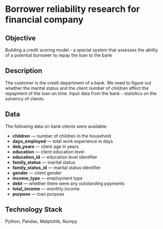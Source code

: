 # Borrower reliability research for financial company

## Objective
Building a credit scoring model - a special system that assesses the ability of a potential borrower to repay the loan to the bank

## Description
The customer is the credit department of a bank. We need to figure out whether the marital status and the client number of children affect the repayment of the loan on time. 
Input data from the bank - statistics on the solvency of clients.

## Data
The following data on bank clients were available:
- **children** — number of children in the household
- **days_employed** — total work experience in days
- **dob_years** — client age in years
- **education** — client education level
- **education_id** — education level identifier
- **family_status** — marital status
- **family_status_id** — marital status identifier
- **gender** — client gender
- **income_type** — employment type
- **debt** — whether there were any outstanding payments
- **total_income** — monthly income
- **purpose** — loan purpose

## Technology Stack
Python, Pandas, Matplotlib, Numpy
